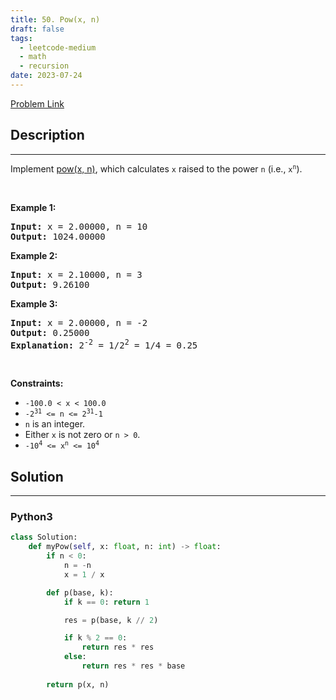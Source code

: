 ```yaml
---
title: 50. Pow(x, n)
draft: false
tags: 
  - leetcode-medium
  - math
  - recursion
date: 2023-07-24
---
```


[Problem Link](https://leetcode.com/problems/powx-n/)

## Description

---
<p>Implement <a href="http://www.cplusplus.com/reference/valarray/pow/" target="_blank">pow(x, n)</a>, which calculates <code>x</code> raised to the power <code>n</code> (i.e., <code>x<sup>n</sup></code>).</p>

<p>&nbsp;</p>
<p><strong class="example">Example 1:</strong></p>

<pre>
<strong>Input:</strong> x = 2.00000, n = 10
<strong>Output:</strong> 1024.00000
</pre>

<p><strong class="example">Example 2:</strong></p>

<pre>
<strong>Input:</strong> x = 2.10000, n = 3
<strong>Output:</strong> 9.26100
</pre>

<p><strong class="example">Example 3:</strong></p>

<pre>
<strong>Input:</strong> x = 2.00000, n = -2
<strong>Output:</strong> 0.25000
<strong>Explanation:</strong> 2<sup>-2</sup> = 1/2<sup>2</sup> = 1/4 = 0.25
</pre>

<p>&nbsp;</p>
<p><strong>Constraints:</strong></p>

<ul>
	<li><code>-100.0 &lt; x &lt; 100.0</code></li>
	<li><code>-2<sup>31</sup> &lt;= n &lt;= 2<sup>31</sup>-1</code></li>
	<li><code>n</code> is an integer.</li>
	<li>Either <code>x</code> is not zero or <code>n &gt; 0</code>.</li>
	<li><code>-10<sup>4</sup> &lt;= x<sup>n</sup> &lt;= 10<sup>4</sup></code></li>
</ul>


## Solution

---
### Python3
``` py title='powx-n'
class Solution:
    def myPow(self, x: float, n: int) -> float:
        if n < 0:
            n = -n
            x = 1 / x

        def p(base, k):
            if k == 0: return 1

            res = p(base, k // 2)

            if k % 2 == 0:
                return res * res
            else:
                return res * res * base
        
        return p(x, n)
```

